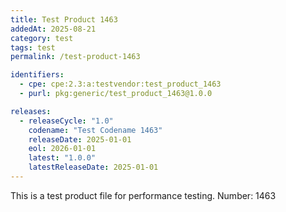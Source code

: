 ```yaml
---
title: Test Product 1463
addedAt: 2025-08-21
category: test
tags: test
permalink: /test-product-1463

identifiers:
  - cpe: cpe:2.3:a:testvendor:test_product_1463
  - purl: pkg:generic/test_product_1463@1.0.0

releases:
  - releaseCycle: "1.0"
    codename: "Test Codename 1463"
    releaseDate: 2025-01-01
    eol: 2026-01-01
    latest: "1.0.0"
    latestReleaseDate: 2025-01-01
---
```


This is a test product file for performance testing. Number: 1463
